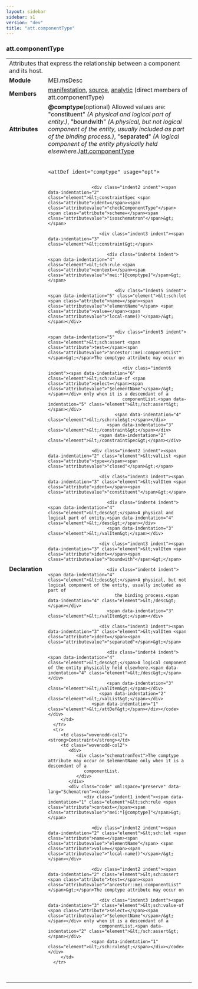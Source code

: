 ```yaml
---
layout: sidebar
sidebar: s1
version: "dev"
title: "att.componentType"
---
```

<div class="classSpec att">
   <h3 id="att.componentType">att.componentType</h3>
   <table class="wovenodd">
      <tr>
         <td colspan="2" class="wovenodd-col2">Attributes that express the relationship between a component and its host.</td>
      </tr>
      <tr>
         <td class="wovenodd-col1"><strong>Module</strong></td>
         <td class="wovenodd-col2">MEI.msDesc</td>
      </tr>
      <tr>
         <td class="wovenodd-col1"><strong>Members</strong></td>
         <td class="wovenodd-col2">
            <div class="parent">
               <div><a class="link_odd_elementSpec" href="{{ site.baseurl }}/{{ page.version }}/elements/manifestation.html">manifestation</a>, <a class="link_odd_elementSpec" href="{{ site.baseurl }}/{{ page.version }}/elements/source.html">source</a>, <a class="link_odd_elementSpec" href="{{ site.baseurl }}/{{ page.version }}/elements/analytic.html">analytic</a> (direct members of att.componentType)
               </div>
            </div>
         </td>
      </tr>
      <tr>
         <td class="wovenodd-col1"><strong>Attributes</strong></td>
         <td class="wovenodd-col2">
            <div class="attributeDef"><span class="attribute"><strong>@comptype</strong></span><span class="attributeUsage">(optional)</span><span class="attributeDesc"></span>
               Allowed values are:
               "<span style="font-weight: 500;">constituent</span>" <i>(A physical and logical part of entity.)</i>,  "<span style="font-weight: 500;">boundwith</span>" <i>(A physical, but not logical component of the entity, usually included as part of
                  the binding process.)</i>,  "<span style="font-weight: 500;">separated</span>" <i>(A logical component of the entity physically held elsewhere.)</i><span class="attributeClasses"><a class="link_odd" href="{{ site.baseurl }}/{{ page.version }}/attribute-classes/att.componenttype.html">att.componentType</a></span></div>
         </td>
      </tr>
      <tr>
         <td class="wovenodd-col1"><strong>Declaration</strong></td>
         <td class="wovenodd-col2">
            <div class="code" xml:space="preserve" data-lang="ODD"><code>
                  <div class="indent1 indent"><span data-indentation="1" class="element">&lt;attDef <span class="attribute">ident=</span><span class="attributevalue">"comptype"</span> <span class="attribute">usage=</span><span class="attributevalue">"opt"</span>&gt;</span>
                     
                     <div class="indent2 indent"><span data-indentation="2" class="element">&lt;constraintSpec <span class="attribute">ident=</span><span class="attributevalue">"checkComponentType"</span> <span class="attribute">scheme=</span><span class="attributevalue">"isoschematron"</span>&gt;</span>
                        
                        <div class="indent3 indent"><span data-indentation="3" class="element">&lt;constraint&gt;</span>
                           
                           <div class="indent4 indent"><span data-indentation="4" class="element">&lt;sch:rule <span class="attribute">context=</span><span class="attributevalue">"mei:*[@comptype]"</span>&gt;</span>
                              
                              <div class="indent5 indent"><span data-indentation="5" class="element">&lt;sch:let <span class="attribute">name=</span><span class="attributevalue">"elementName"</span> <span class="attribute">value=</span><span class="attributevalue">"local-name()"</span>/&gt;</span></div>
                              
                              <div class="indent5 indent"><span data-indentation="5" class="element">&lt;sch:assert <span class="attribute">test=</span><span class="attributevalue">"ancestor::mei:componentList"</span>&gt;</span>The comptype attribute may occur on
                                 
                                 <div class="indent6 indent"><span data-indentation="6" class="element">&lt;sch:value-of <span class="attribute">select=</span><span class="attributevalue">"$elementName"</span>/&gt;</span></div> only when it is a descendant of a
                                 componentList.<span data-indentation="5" class="element">&lt;/sch:assert&gt;</span></div>
                              <span data-indentation="4" class="element">&lt;/sch:rule&gt;</span></div>
                           <span data-indentation="3" class="element">&lt;/constraint&gt;</span></div>
                        <span data-indentation="2" class="element">&lt;/constraintSpec&gt;</span></div>
                     
                     <div class="indent2 indent"><span data-indentation="2" class="element">&lt;valList <span class="attribute">type=</span><span class="attributevalue">"closed"</span>&gt;</span>
                        
                        <div class="indent3 indent"><span data-indentation="3" class="element">&lt;valItem <span class="attribute">ident=</span><span class="attributevalue">"constituent"</span>&gt;</span>
                           
                           <div class="indent4 indent"><span data-indentation="4" class="element">&lt;desc&gt;</span>A physical and logical part of entity.<span data-indentation="4" class="element">&lt;/desc&gt;</span></div>
                           <span data-indentation="3" class="element">&lt;/valItem&gt;</span></div>
                        
                        <div class="indent3 indent"><span data-indentation="3" class="element">&lt;valItem <span class="attribute">ident=</span><span class="attributevalue">"boundwith"</span>&gt;</span>
                           
                           <div class="indent4 indent"><span data-indentation="4" class="element">&lt;desc&gt;</span>A physical, but not logical component of the entity, usually included as part of
                              the binding process.<span data-indentation="4" class="element">&lt;/desc&gt;</span></div>
                           <span data-indentation="3" class="element">&lt;/valItem&gt;</span></div>
                        
                        <div class="indent3 indent"><span data-indentation="3" class="element">&lt;valItem <span class="attribute">ident=</span><span class="attributevalue">"separated"</span>&gt;</span>
                           
                           <div class="indent4 indent"><span data-indentation="4" class="element">&lt;desc&gt;</span>A logical component of the entity physically held elsewhere.<span data-indentation="4" class="element">&lt;/desc&gt;</span></div>
                           <span data-indentation="3" class="element">&lt;/valItem&gt;</span></div>
                        <span data-indentation="2" class="element">&lt;/valList&gt;</span></div>
                     <span data-indentation="1" class="element">&lt;/attDef&gt;</span></div></code></div>
         </td>
      </tr>
      <tr>
         <td class="wovenodd-col1"><strong>Constraint</strong></td>
         <td class="wovenodd-col2">
            <div>
               <div class="schematronText">The comptype attribute may occur on $elementName only when it is a descendant of a
                  componentList.
               </div>
            </div>
            <div class="code" xml:space="preserve" data-lang="Schematron"><code>
                  <div class="indent1 indent"><span data-indentation="1" class="element">&lt;sch:rule <span class="attribute">context=</span><span class="attributevalue">"mei:*[@comptype]"</span>&gt;</span>
                     
                     <div class="indent2 indent"><span data-indentation="2" class="element">&lt;sch:let <span class="attribute">name=</span><span class="attributevalue">"elementName"</span> <span class="attribute">value=</span><span class="attributevalue">"local-name()"</span>/&gt;</span></div>
                     
                     <div class="indent2 indent"><span data-indentation="2" class="element">&lt;sch:assert <span class="attribute">test=</span><span class="attributevalue">"ancestor::mei:componentList"</span>&gt;</span>The comptype attribute may occur on
                        
                        <div class="indent3 indent"><span data-indentation="3" class="element">&lt;sch:value-of <span class="attribute">select=</span><span class="attributevalue">"$elementName"</span>/&gt;</span></div> only when it is a descendant of a
                        componentList.<span data-indentation="2" class="element">&lt;/sch:assert&gt;</span></div>
                     <span data-indentation="1" class="element">&lt;/sch:rule&gt;</span></div></code></div>
         </td>
      </tr>
   </table>
</div>